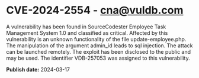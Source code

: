 # CVE-2024-2554 - cna@vuldb.com

A vulnerability has been found in SourceCodester Employee Task Management System 1.0 and classified as critical. Affected by this vulnerability is an unknown functionality of the file update-employee.php. The manipulation of the argument admin_id leads to sql injection. The attack can be launched remotely. The exploit has been disclosed to the public and may be used. The identifier VDB-257053 was assigned to this vulnerability.

**Publish date:** 2024-03-17
